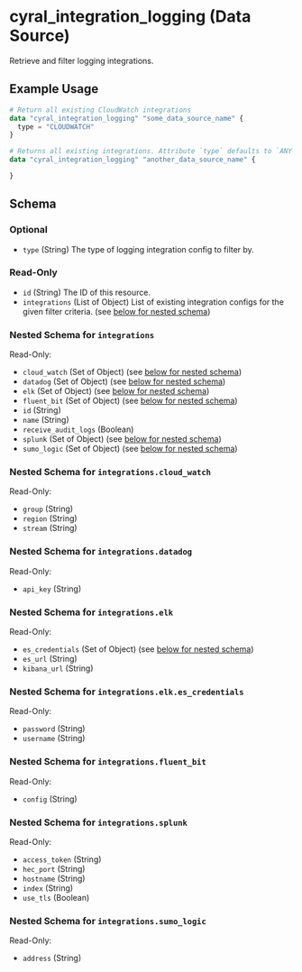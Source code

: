 # cyral_integration_logging (Data Source)

Retrieve and filter logging integrations.

## Example Usage

```terraform
# Return all existing CloudWatch integrations
data "cyral_integration_logging" "some_data_source_name" {
  type = "CLOUDWATCH"
}

# Returns all existing integrations. Attribute `type` defaults to `ANY` if not set.
data "cyral_integration_logging" "another_data_source_name" {

}
```

<!-- schema generated by tfplugindocs -->

## Schema

### Optional

- `type` (String) The type of logging integration config to filter by.

### Read-Only

- `id` (String) The ID of this resource.
- `integrations` (List of Object) List of existing integration configs for the given filter criteria. (see [below for nested schema](#nestedatt--integrations))

<a id="nestedatt--integrations"></a>

### Nested Schema for `integrations`

Read-Only:

- `cloud_watch` (Set of Object) (see [below for nested schema](#nestedobjatt--integrations--cloud_watch))
- `datadog` (Set of Object) (see [below for nested schema](#nestedobjatt--integrations--datadog))
- `elk` (Set of Object) (see [below for nested schema](#nestedobjatt--integrations--elk))
- `fluent_bit` (Set of Object) (see [below for nested schema](#nestedobjatt--integrations--fluent_bit))
- `id` (String)
- `name` (String)
- `receive_audit_logs` (Boolean)
- `splunk` (Set of Object) (see [below for nested schema](#nestedobjatt--integrations--splunk))
- `sumo_logic` (Set of Object) (see [below for nested schema](#nestedobjatt--integrations--sumo_logic))

<a id="nestedobjatt--integrations--cloud_watch"></a>

### Nested Schema for `integrations.cloud_watch`

Read-Only:

- `group` (String)
- `region` (String)
- `stream` (String)

<a id="nestedobjatt--integrations--datadog"></a>

### Nested Schema for `integrations.datadog`

Read-Only:

- `api_key` (String)

<a id="nestedobjatt--integrations--elk"></a>

### Nested Schema for `integrations.elk`

Read-Only:

- `es_credentials` (Set of Object) (see [below for nested schema](#nestedobjatt--integrations--elk--es_credentials))
- `es_url` (String)
- `kibana_url` (String)

<a id="nestedobjatt--integrations--elk--es_credentials"></a>

### Nested Schema for `integrations.elk.es_credentials`

Read-Only:

- `password` (String)
- `username` (String)

<a id="nestedobjatt--integrations--fluent_bit"></a>

### Nested Schema for `integrations.fluent_bit`

Read-Only:

- `config` (String)

<a id="nestedobjatt--integrations--splunk"></a>

### Nested Schema for `integrations.splunk`

Read-Only:

- `access_token` (String)
- `hec_port` (String)
- `hostname` (String)
- `index` (String)
- `use_tls` (Boolean)

<a id="nestedobjatt--integrations--sumo_logic"></a>

### Nested Schema for `integrations.sumo_logic`

Read-Only:

- `address` (String)

